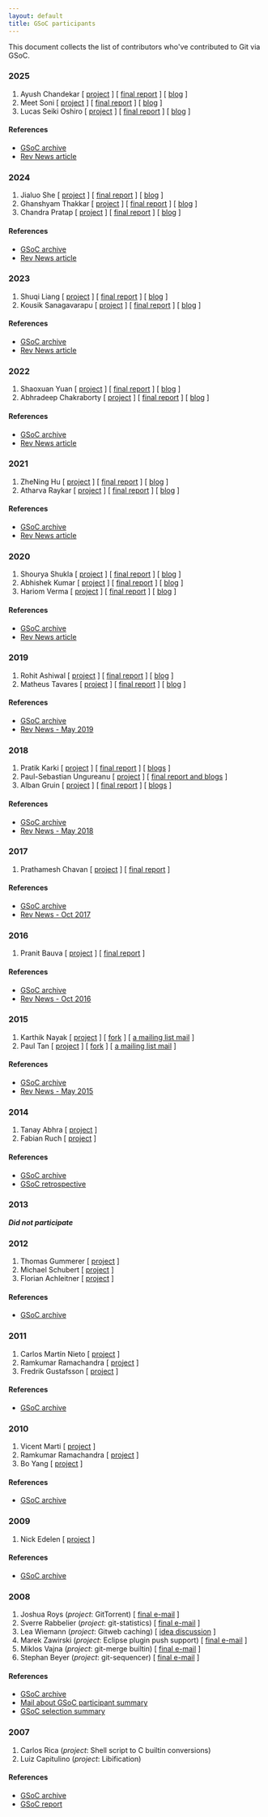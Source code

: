```yaml
---
layout: default
title: GSoC participants
---
```


This document collects the list of contributors who've contributed
to Git via GSoC.

<!-- [ [project]() ] [ [final report]() ] [ [blog]() ] -->

### 2025

1. Ayush Chandekar [ [project](TODO) ] [ [final report](https://ayu-ch.github.io/2025/08/29/gsoc-final-report.html) ] [ [blog](https://ayu-ch.github.io/) ]
2. Meet Soni [ [project](TODO) ] [ [final report](https://inosmeet.github.io/posts/gsoc25/gsoc25_final/) ] [ [blog](https://inosmeet.github.io/posts/gsoc25/) ]
3. Lucas Seiki Oshiro [ [project](TODO) ] [ [final report](https://lucasoshiro.github.io/gsoc-en/#final-report) ] [ [blog](https://lucasoshiro.github.io/gsoc-en/#weeks) ]

#### References

- [GSoC archive](TODO)
- [Rev News article](https://git.github.io/rev_news/2025/05/31/edition-123/)

### 2024

1. Jialuo She [ [project](https://summerofcode.withgoogle.com/archive/2024/projects/ukm4PTEF) ] [ [final report](https://luolibrary.com/2024/08/25/GSoC-Final-Report/) ] [ [blog](https://luolibrary.com/) ]
2. Ghanshyam Thakkar [ [project](https://summerofcode.withgoogle.com/archive/2024/projects/e9C4rhrv) ]  [ [final report](https://spectre10.github.io/posts/gsoc_final_report/) ] [ [blog](https://spectre10.github.io/) ]
3. Chandra Pratap [ [project](https://summerofcode.withgoogle.com/archive/2024/projects/tlh611d7) ]  [ [final report](https://chand-ra.github.io/2024/08/24/GSoC-Final-Report.html) ] [ [blog](https://chand-ra.github.io/) ]

#### References

- [GSoC archive](https://summerofcode.withgoogle.com/archive/2024/organizations/git)
- [Rev News article](https://git.github.io/rev_news/2024/05/31/edition-111/)

### 2023

1. Shuqi Liang [ [project](https://summerofcode.withgoogle.com/archive/2023/projects/Rkbc1Abe) ] [ [final report](https://cheskaqiqi.github.io/2023/08/22/Final/) ] [ [blog](https://cheskaqiqi.github.io/tags/GSoC/) ]
2. Kousik Sanagavarapu [ [project](https://summerofcode.withgoogle.com/archive/2023/projects/rck3kmq2) ]  [ [final report](https://five-sh.github.io/2023/08/26/the-final-report) ] [ [blog](https://five-sh.github.io/blog) ]

#### References

- [GSoC archive](https://summerofcode.withgoogle.com/archive/2023/organizations/git)
- [Rev News article](https://git.github.io/rev_news/2023/06/30/edition-100/)

### 2022

1. Shaoxuan Yuan [ [project](https://summerofcode.withgoogle.com/archive/2022/projects/hz4rcOUB) ] [ [final report](https://ffyuanda.github.io/blog/GSoC-final-blog/) ] [ [blog](https://ffyuanda.github.io/tags/#learn) ]
2. Abhradeep Chakraborty [ [project](https://summerofcode.withgoogle.com/archive/2022/projects/UPtA6qdf) ]  [ [final report](https://medium.com/@abhra303/gsoc-final-report-feaaacfae737) ] [ [blog](https://medium.com/@abhra303) ]

#### References

- [GSoC archive](https://summerofcode.withgoogle.com/archive/2022/organizations/git)
- [Rev News article](https://git.github.io/rev_news/2022/06/30/edition-88/)


### 2021

1. ZheNing Hu [ [project](https://summerofcode.withgoogle.com/archive/2021/projects/5443907994779648) ] [ [final report](https://github.com/adlternative/adlternative.github.io/blob/gh-pages/blogs/gsoc/GSOC-Git-Final-Blog.md) ] [ [blog](https://github.com/adlternative/adlternative.github.io/tree/gh-pages/blogs/gsoc/) ]
2. Atharva Raykar [ [project](https://summerofcode.withgoogle.com/archive/2021/projects/5071550033690624) ] [ [final report](https://github.com/tfidfwastaken/gitnotes/blob/main/final-report.md) ] [ [blog](https://github.com/tfidfwastaken/gitnotes/tree/main) ]

#### References

- [GSoC archive](https://summerofcode.withgoogle.com/archive/2021/organizations/6398200235163648)
- [Rev News article](https://git.github.io/rev_news/2021/05/27/edition-75/)


### 2020

1. Shourya Shukla [ [project](https://summerofcode.withgoogle.com/archive/2020/projects/4541259818991616) ] [ [final report](https://shouryashukla.blogspot.com/2020/08/the-final-report.html) ] [ [blog](https://shouryashukla.blogspot.com/search/label/GSoC) ]
2. Abhishek Kumar [ [project](https://summerofcode.withgoogle.com/archive/2020/projects/6510085276172288) ] [ [final report](https://github.com/abhishekkumar2718/GSoC20/blob/master/README.md) ] [ [blog](https://abhishekkumar2718.github.io/gsoc/) ]
3. Hariom Verma [ [project](https://summerofcode.withgoogle.com/archive/2020/projects/6123927484497920) ] [ [final report](https://harry-hov.github.io/blogs/posts/the-final-report) ] [ [blog](https://harry-hov.github.io/blogs/posts/) ]


#### References

- [GSoC archive](https://summerofcode.withgoogle.com/archive/2020/organizations/5445576591671296)
- [Rev News article](https://git.github.io/rev_news/2020/05/28/edition-63/)


### 2019

1. Rohit Ashiwal [ [project](https://summerofcode.withgoogle.com/archive/2019/projects/5390155215536128) ] [ [final report](https://web.archive.org/web/20210727190950/https://rashiwal.me/2019/final-report/) ] [ [blog](https://web.archive.org/web/20210515085551/https://rashiwal.me/) ]
2. Matheus Tavares [ [project](https://summerofcode.withgoogle.com/archive/2019/projects/4787791739748352) ] [ [final report](https://matheustavares.gitlab.io/posts/gsoc-final-report) ] [ [blog](https://matheustavares.gitlab.io/tags/git/) ]

#### References

- [GSoC archive](https://summerofcode.withgoogle.com/archive/2019/organizations/6548634445807616)
- [Rev News - May 2019](https://git.github.io/rev_news/2019/05/22/edition-51/)


### 2018

1. Pratik Karki [ [project](https://summerofcode.withgoogle.com/archive/2018/projects/5389615745728512) ] [ [final report](https://github.com/prertik/GSoC2018?tab=readme-ov-file) ] [ [blogs](https://prertik.github.io/categories/git/) ]
2. Paul-Sebastian Ungureanu [ [project](https://summerofcode.withgoogle.com/archive/2018/projects/6700324135895040) ] [ [final report and blogs](https://github.com/ungps/gsoc2018?tab=readme-ov-file) ]
3. Alban Gruin [ [project](https://summerofcode.withgoogle.com/archive/2018/projects/6165469845258240) ] [ [final report](https://github.com/agrn/gsoc2018?tab=readme-ov-file) ] [ [blogs](https://blog.pa1ch.fr/category/gsoc-2018.html) ]

#### References

- [GSoC archive](https://summerofcode.withgoogle.com/archive/2018/organizations/4840889583140864)
- [Rev News - May 2018](https://git.github.io/rev_news/2018/05/16/edition-39/)

### 2017

1. Prathamesh Chavan [ [project](https://summerofcode.withgoogle.com/archive/2017/projects/5434523185577984) ] [ [final report](https://docs.google.com/document/d/1RmUvJBf4x8TI71Fltg8xWP-s7zkhz3bGPyEJMgRx91Y/edit#heading=h.5r7i4cugqwi3) ]

#### References

- [GSoC archive](https://summerofcode.withgoogle.com/archive/2017/organizations/5061577619275776)
- [Rev News - Oct 2017](https://git.github.io/rev_news/2017/10/11/edition-32/)

### 2016

1. Pranit Bauva [ [project](https://summerofcode.withgoogle.com/archive/2016/projects/5595001820020736) ] [ [final report](https://docs.google.com/document/d/1Uir0a8cRYlWANuzoU4iTDtEvPukvtTJcC_dB3KJUgqM/edit#heading=h.mipx2w79za4f) ]

#### References

- [GSoC archive](https://summerofcode.withgoogle.com/archive/2016/organizations/5532648021688320#projects-list)
- [Rev News - Oct 2016](https://git.github.io/rev_news/2016/09/14/edition-19/)

### 2015

1. Karthik Nayak [ [project](https://www.google-melange.com/archive/gsoc/2015/orgs/git/projects/karthiknayak94.html) ] [ [fork](https://github.com/KarthikNayak/git) ] [ [a mailing list mail](https://public-inbox.org/git/553F7A50.1080907@gmail.com/) ] 
2. Paul Tan [ [project](https://www.google-melange.com/archive/gsoc/2015/orgs/git/projects/pyokagan.html) ] [ [fork](https://github.com/pyokagan/git) ] [ [a mailing list mail](https://public-inbox.org/git/CACRoPnQ5_r-26J4gBHc27KZt3X9KAU7eFkA3vz_GE6_dP-Uyug@mail.gmail.com/) ] 

#### References

- [GSoC archive](https://www.google-melange.com/archive/gsoc/2015/orgs/git)
- [Rev News - May 2015](https://git.github.io/rev_news/2015/05/13/edition-3/#other-news)

### 2014

1. Tanay Abhra [ [project](https://www.google-melange.com/archive/gsoc/2014/orgs/git/projects/tanayabh.html) ] <!-- [ [final report]() ] [ [blog]() ] ] -->
2. Fabian Ruch [ [project](https://www.google-melange.com/archive/gsoc/2014/orgs/git/projects/bafain.html) ] <!-- [ [final report]() ] [ [blog]() ] ] -->


#### References

- [GSoC archive](https://www.google-melange.com/archive/gsoc/2014/orgs/git)
- [GSoC retrospective](https://public-inbox.org/git/vpqsik1yg1l.fsf@anie.imag.fr/)


### 2013

***Did not participate***


### 2012

1. Thomas Gummerer [ [project](https://www.google-melange.com/archive/gsoc/2012/orgs/git/projects/tgummerer.html) ] <!-- [ [final report]() ] [ [blog]() ] ] -->
1. Michael Schubert [ [project](https://www.google-melange.com/archive/gsoc/2012/orgs/git/projects/schu.html) ] <!-- [ [final report]() ] [ [blog]() ] ] -->
1. Florian Achleitner [ [project](https://www.google-melange.com/archive/gsoc/2012/orgs/git/projects/flyingflo.html) ] <!-- [ [final report]() ] [ [blog]() ] ] -->

#### References

- [GSoC archive](https://www.google-melange.com/archive/gsoc/2012/orgs/git)


### 2011

1. Carlos Martín Nieto [ [project](https://www.google-melange.com/archive/gsoc/2011/orgs/git/projects/carlosmn.html) ] <!-- [ [final report]() ] [ [blog]() ] ] -->
1. Ramkumar Ramachandra [ [project](https://www.google-melange.com/archive/gsoc/2011/orgs/git/projects/artagnon.html) ] <!-- [ [final report]() ] [ [blog]() ] ] -->
1. Fredrik Gustafsson [ [project](https://www.google-melange.com/archive/gsoc/2011/orgs/git/projects/iveqy.html) ] <!-- [ [final report]() ] [ [blog]() ] ] -->


#### References

- [GSoC archive](https://www.google-melange.com/archive/gsoc/2011/orgs/git)


### 2010

1. Vicent Marti [ [project](https://www.google-melange.com/archive/gsoc/2010/orgs/git/projects/tanoku.html) ] <!-- [ [final report]() ] [ [blog]() ] ] -->
1. Ramkumar Ramachandra [ [project](https://www.google-melange.com/archive/gsoc/2010/orgs/git/projects/artagnon.html) ] <!-- [ [final report]() ] [ [blog]() ] ] -->
1. Bo Yang [ [project](https://www.google-melange.com/archive/gsoc/2010/orgs/git/projects/struggleyb.html) ] <!-- [ [final report]() ] [ [blog]() ] ] -->

#### References

- [GSoC archive](https://www.google-melange.com/archive/gsoc/2010/orgs/git)

### 2009

1. Nick Edelen [ [project](https://www.google-melange.com/archive/gsoc/2009/orgs/git/projects/sirnot.html) ] <!-- [ [final report]() ] [ [blog]() ] ] -->

#### References

- [GSoC archive](https://www.google-melange.com/archive/gsoc/2009/orgs/git)


### 2008

1. Joshua Roys (_project_: GitTorrent) [ [final e-mail](https://lore.kernel.org/git/48C05FB5.3010901@gmail.com/) ]
2. Sverre Rabbelier (_project_: git-statistics) [ [final e-mail](https://lore.kernel.org/git/bd6139dc0809041544o427356c9i40a28b1c182817eb@mail.gmail.com/) ]
3. Lea Wiemann (_project_: Gitweb caching) [ [idea discussion](https://lore.kernel.org/git/483C4CFF.2070101@gmail.com/#t) ]
4. Marek Zawirski (_project_: Eclipse plugin push support) [ [final e-mail](https://lore.kernel.org/git/48C564ED.7050402@gmail.com/) ]
5. Miklos Vajna (_project_: git-merge builtin) [ [final e-mail](https://lore.kernel.org/git/20080904225559.GP16514@genesis.frugalware.org/) ]
6. Stephan Beyer (_project_: git-sequencer) [ [final e-mail](https://lore.kernel.org/git/20080904223653.GA15170@leksak.fem-net/) ]

#### References

- [GSoC archive](https://developers.google.com/open-source/gsoc/2008?csw=1#git-development-community)
- [Mail about GSoC participant summary](https://lore.kernel.org/git/200809042315.58898.jnareb@gmail.com/)
- [GSoC selection summary](https://lore.kernel.org/git/20080422013201.GA4828@spearce.org/)


### 2007

1. Carlos Rica (_project_: Shell script to C builtin conversions)
2. Luiz Capitulino (_project_: Libification)

#### References

- [GSoC archive](https://developers.google.com/open-source/gsoc/2007?csw=1#git-development-community)
- [GSoC report](https://lore.kernel.org/git/20070903034201.GP18160@spearce.org/)

